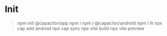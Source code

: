 
# Init
> npm init @capacitor/app
> npm i
> npm i @capacitor/android
> npm i lit
> npx cap add android
> npx cap sync
> npx vite build
> npx vite preview

